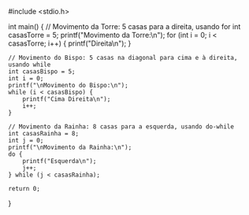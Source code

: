 #include <stdio.h>

int main() {
    // Movimento da Torre: 5 casas para a direita, usando for
    int casasTorre = 5;
    printf("Movimento da Torre:\n");
    for (int i = 0; i < casasTorre; i++) {
        printf("Direita\n");
    }

    // Movimento do Bispo: 5 casas na diagonal para cima e à direita, usando while
    int casasBispo = 5;
    int i = 0;
    printf("\nMovimento do Bispo:\n");
    while (i < casasBispo) {
        printf("Cima Direita\n");
        i++;
    }

    // Movimento da Rainha: 8 casas para a esquerda, usando do-while
    int casasRainha = 8;
    int j = 0;
    printf("\nMovimento da Rainha:\n");
    do {
        printf("Esquerda\n");
        j++;
    } while (j < casasRainha);

    return 0;
}
